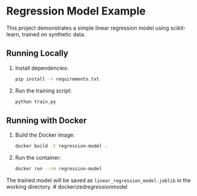 # Regression Model Example

This project demonstrates a simple linear regression model using scikit-learn, trained on synthetic data.

## Running Locally

1. Install dependencies:
   ```bash
   pip install -r requirements.txt
   ```
2. Run the training script:
   ```bash
   python train.py
   ```

## Running with Docker

1. Build the Docker image:
   ```bash
   docker build -t regression-model .
   ```
2. Run the container:
   ```bash
   docker run --rm regression-model
   ```

The trained model will be saved as `linear_regression_model.joblib` in the working directory. #   d o c k e r i z e d _ r e g r e s s i o n _ m o d e l  
 
